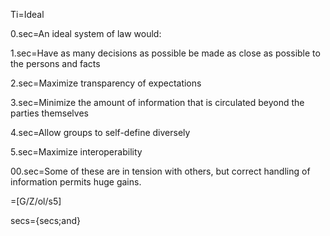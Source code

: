 Ti=Ideal

0.sec=An ideal system of law would:

1.sec=Have as many decisions as possible be made as close as possible to the persons and facts

2.sec=Maximize transparency of expectations

3.sec=Minimize the amount of information that is circulated beyond the parties themselves

4.sec=Allow groups to self-define diversely

5.sec=Maximize interoperability

00.sec=Some of these are in tension with others, but correct handling of information permits huge gains.

=[G/Z/ol/s5]

secs={secs;and}
